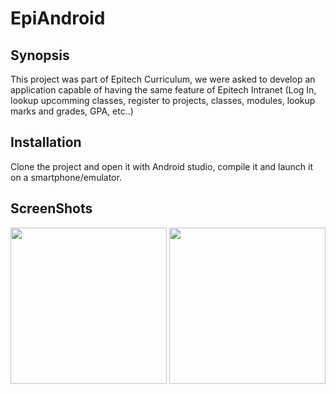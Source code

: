 # EpiAndroid

## Synopsis

This project was part of Epitech Curriculum, we were asked to develop an application capable of having the same feature of Epitech Intranet (Log In, lookup upcomming classes, register to projects, classes, modules,  lookup marks and grades, GPA, etc..)


## Installation

Clone the project and open it with Android studio, compile it and launch it on a smartphone/emulator.

## ScreenShots

<img src="https://lh3.googleusercontent.com/8hZK5KveJNQ9u-wJqPMhLdlRMpOXymiqSAFHmAmBlhEabwX40P980tPdSujZCyQxVQ=s0" width="250px"/>
<img src="https://lh3.googleusercontent.com/SDsZRj637ABlEl0w_fbquCMW39n-l1viO0kicOKqEIdKDd7k8uJpazlGr_ndcS2a_A=s0" width="250px"/>
